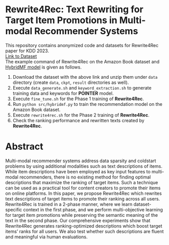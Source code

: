 # Rewrite4Rec: Text Rewriting for Target Item Promotions in Multi-modal Recommender Systems

This repository contains anonymized code and datasets for Rewrite4Rec paper for KDD 2023.  
[Link to Dataset](https://drive.google.com/file/d/1AvpAqBQvr0BduHDPVqssM5KIyIO_hHa4/view?usp=sharing)  
The example command of Rewrite4Rec on the Amazon Book dataset and [HybridMF model](https://ieeexplore.ieee.org/document/8852443) is given as follows.

 1. Download the dataset with the above link and unzip them under `data` directory (create `data`, `ckpt`, `result` directories as well).  
 2. Execute `data_generate.sh` and `keyword_extraction.sh` to generate training data and keywords for **POINTER** model.  
 3. Execute `fine_tune.sh` for the Phase 1 training of **Rewrite4Rec**.  
 4. Run `python src/hybridmf.py` to train the recommendation model on the Amazon Book dataset.  
 5. Execute `rewrite4rec.sh` for the Phase 2 training of **Rewrite4Rec**.  
 6. Check the ranking performance and rewritten texts created by **Rewrite4Rec**.  

# Abstract 
Multi-modal recommender systems address data sparsity and coldstart problems by using additional modalities such as text descriptions of items. While item descriptions have been employed as key input features to multi-modal recommenders, there is no existing method for finding optimal descriptions that maximize the ranking of target items. Such a technique can be used as a practical tool for content creators to promote their items on online platforms. In this paper, we propose Rewrite4Rec which rewrites text descriptions of target items to promote their ranking across all users. Rewrite4Rec is trained in a 2-phase manner, where we learn dataset-specific context in the first phase, and we perform multi-objective learning for target item promotions while preserving the semantic meaning of the text in the second phase. Our comprehensive experiments show that Rewrite4Rec generates ranking-optimized descriptions which boost target items’ ranks for all users. We also test whether such descriptions are fluent and meaningful via human evaluations.
